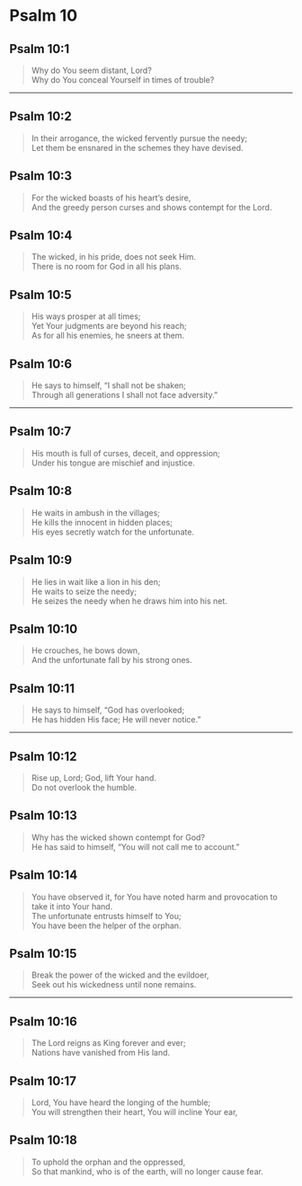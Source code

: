 # Psalm 10

## Psalm 10:1

> Why do You seem distant, Lord?  
> Why do You conceal Yourself in times of trouble?

---

## Psalm 10:2

> In their arrogance, the wicked fervently pursue the needy;  
> Let them be ensnared in the schemes they have devised.

## Psalm 10:3

> For the wicked boasts of his heart’s desire,  
> And the greedy person curses and shows contempt for the Lord.

## Psalm 10:4

> The wicked, in his pride, does not seek Him.  
> There is no room for God in all his plans.

## Psalm 10:5

> His ways prosper at all times;  
> Yet Your judgments are beyond his reach;  
> As for all his enemies, he sneers at them.

## Psalm 10:6

> He says to himself, “I shall not be shaken;  
> Through all generations I shall not face adversity.”

---

## Psalm 10:7

> His mouth is full of curses, deceit, and oppression;  
> Under his tongue are mischief and injustice.

## Psalm 10:8

> He waits in ambush in the villages;  
> He kills the innocent in hidden places;  
> His eyes secretly watch for the unfortunate.

## Psalm 10:9

> He lies in wait like a lion in his den;  
> He waits to seize the needy;  
> He seizes the needy when he draws him into his net.

## Psalm 10:10

> He crouches, he bows down,  
> And the unfortunate fall by his strong ones.

## Psalm 10:11

> He says to himself, “God has overlooked;  
> He has hidden His face; He will never notice.”

---

## Psalm 10:12

> Rise up, Lord; God, lift Your hand.  
> Do not overlook the humble.

## Psalm 10:13

> Why has the wicked shown contempt for God?  
> He has said to himself, “You will not call me to account.”

## Psalm 10:14

> You have observed it, for You have noted harm and provocation to take it into Your hand.  
> The unfortunate entrusts himself to You;  
> You have been the helper of the orphan.

## Psalm 10:15

> Break the power of the wicked and the evildoer,  
> Seek out his wickedness until none remains.

---

## Psalm 10:16

> The Lord reigns as King forever and ever;  
> Nations have vanished from His land.

## Psalm 10:17

> Lord, You have heard the longing of the humble;  
> You will strengthen their heart, You will incline Your ear,

## Psalm 10:18

> To uphold the orphan and the oppressed,  
> So that mankind, who is of the earth, will no longer cause fear.
